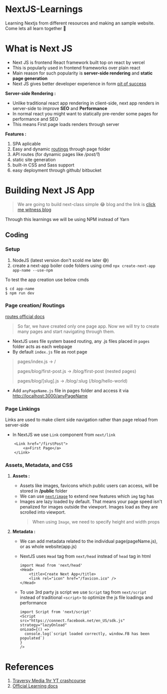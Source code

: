 # NextJS-Learnings

Learning Nextjs from different resources and making an sample website. Come lets all learn together 🤑

# What is Next JS

- Next JS is frontend React framework built top on react by vercel
- This is popularly used in frontend frameworks over plain react
- Main reason for such popularity is **server-side rendering** and **static page generation**
- Next JS gives better developer experience in form [pit of success](https://blog.codinghorror.com/falling-into-the-pit-of-success/)

**Server-side Rendering :**

- Unlike traditional react app rendering in client-side, next app renders in server-side to improve **SEO** and **Performance**
- In normal react you might want to statically pre-render some pages for performance and SEO
- This means First page loads renders through server

**Features :**

1. SPA aplicable
2. Easy and dynamic [routings](https://nextjs.org/docs/api-routes/introduction) through page folder
3. API routes (for dynamic pages like _/post/1_)
4. static site generation
5. built-in CSS and Sass support
6. easy deployment through github/ bitbucket

# Building Next JS App

> We are going to build next-class simple 😂 blog and the link is [click me witness blog](#building-next-js-app)

Through this learnings we will be using NPM instead of Yarn

## Coding

### Setup

1. NodeJS (latest version don't scold me later 😅)
2. create a next-app boiler code folders using cmd `npx create-next-app app-name --use-npm`

To test the app creation use below cmds

```
$ cd app-name
$ npm run dev
```

### Page creation/ Routings

[routes official docs](https://nextjs.org/docs/routing/introduction)

> So far, we have created only one page app. Now we will try to create many pages and start navigating through them.

- NextJS uses file system based routing, any .js files placed in `pages` folder acts as each webpage
- By default `index.js` file as root page

> pages/index.js → /
>
> pages/blog/first-post.js → /blog/first-post (nested pages)
>
> pages/blog/[slug].js → /blog/:slug (/blog/hello-world)

- Add `anyPageName.js` file in pages folder and access it via [http://localhost:3000/anyPageName](http://localhost:3000/anyPageName)

### Page Linkings

Links are used to make client side navigation rather than page reload from server-side

- In NextJS we use `Link` component from `next/link`

```
    <Link href="/firstPost">
        <a>First Page</a>
    </Link>
```

### Assets, Metadata, and CSS

1. **Assets :**

   - Assets like images, favicons which public users can access, will be stored in **/public** folder
   - We can use [`next/image`](https://nextjs.org/docs/api-reference/next/image) to extend new features which `img` tag has
   - Images are lazy loaded by default. That means your page speed isn't penalized for images outside the viewport. Images load as they are scrolled into viewport.
     > When using `Image`, we need to specify height and width props

2. **Metadata :**

   - We can add metadata related to the individual page(pageName.js), or as whole website(app.js)
   - NextJS uses `Head` tag from `next/head` instead of `head` tag in html

     ```
     import Head from 'next/head'
     <Head>
         <title>Create Next App</title>
         <link rel="icon" href="/favicon.ico" />
     </Head>
     ```

   - To use 3rd party js script we use `Script` tag from `next/script` instead of traditional `<script>` to optimize the js file loadings and performance
     ```
     import Script from 'next/script'
     <Script
     src="https://connect.facebook.net/en_US/sdk.js"
     strategy="lazyOnload"
     onLoad={() =>
       console.log(`script loaded correctly, window.FB has been populated`)
     }
     />
     ```

# References

1. [Traversy Media 1hr YT crashcourse](https://www.youtube.com/watch?v=mTz0GXj8NN0&t=1637s)
2. [Official Learning docs](https://nextjs.org/learn/basics/create-nextjs-app)

```

```
